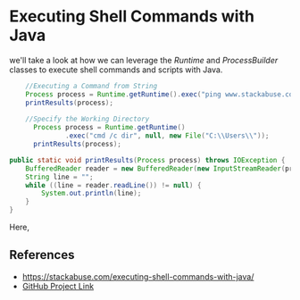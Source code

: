 # Executing Shell Commands with Java
we'll take a look at how we can leverage the *Runtime* and *ProcessBuilder* classes to execute shell commands and scripts with Java.

```java
    //Executing a Command from String
    Process process = Runtime.getRuntime().exec("ping www.stackabuse.com");
    printResults(process);
    
    //Specify the Working Directory
      Process process = Runtime.getRuntime()
              .exec("cmd /c dir", null, new File("C:\\Users\\"));
      printResults(process);
```

```java
public static void printResults(Process process) throws IOException {
    BufferedReader reader = new BufferedReader(new InputStreamReader(process.getInputStream()));
    String line = "";
    while ((line = reader.readLine()) != null) {
        System.out.println(line);
    }
}
```

Here,













## References
* https://stackabuse.com/executing-shell-commands-with-java/
* [GitHub Project Link]()
